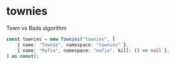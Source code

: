 # townies
Town vs Bads algorithm

```ts
const townies = new Townies("townies", [
    { name: "Townie", namespace: "townies" },
    { name: "Mafia", namespace: "mafia", kill: () => null },
] as const);
```